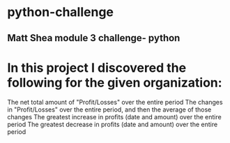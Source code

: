 # python-challenge
Matt Shea module 3 challenge- python
------------------------------------
 # In this project I discovered the following for the given organization:
The net total amount of "Profit/Losses" over the entire period
The changes in "Profit/Losses" over the entire period, and then the average of those changes
The greatest increase in profits (date and amount) over the entire period
The greatest decrease in profits (date and amount) over the entire period
